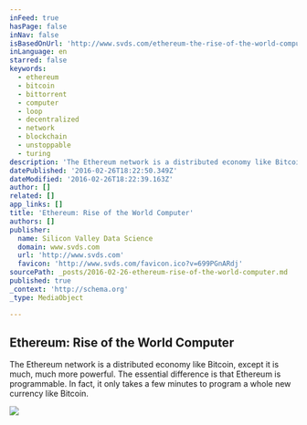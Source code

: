 ```yaml
---
inFeed: true
hasPage: false
inNav: false
isBasedOnUrl: 'http://www.svds.com/ethereum-the-rise-of-the-world-computer/#.Vs3MJboMMl0.facebook'
inLanguage: en
starred: false
keywords:
  - ethereum
  - bitcoin
  - bittorrent
  - computer
  - loop
  - decentralized
  - network
  - blockchain
  - unstoppable
  - turing
description: 'The Ethereum network is a distributed economy like Bitcoin, except it is much, much more powerful. The essential difference is that Ethereum is programmable. In fact, it only takes a few minutes to program a whole new currency like Bitcoin.'
datePublished: '2016-02-26T18:22:50.349Z'
dateModified: '2016-02-26T18:22:39.163Z'
author: []
related: []
app_links: []
title: 'Ethereum: Rise of the World Computer'
authors: []
publisher:
  name: Silicon Valley Data Science
  domain: www.svds.com
  url: 'http://www.svds.com'
  favicon: 'http://www.svds.com/favicon.ico?v=699PGnARdj'
sourcePath: _posts/2016-02-26-ethereum-rise-of-the-world-computer.md
published: true
_context: 'http://schema.org'
_type: MediaObject

---
```

<article style=""><h1>Ethereum: Rise of the World Computer</h1><p>The Ethereum network is a distributed economy like Bitcoin, except it is much, much more powerful. The essential difference is that Ethereum is programmable. In fact, it only takes a few minutes to program a whole new currency like Bitcoin.</p><img src="https://s3-us-west-2.amazonaws.com/the-grid-img/p/e64a8b7b65b3452eec617f262f3dc1a65cda9f3c.png" /></article>